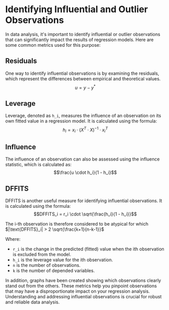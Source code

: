 # Identifying Influential and Outlier Observations

In data analysis, it's important to identify influential or outlier observations that can significantly impact the results of regression models. Here are some common metrics used for this purpose:

## Residuals

One way to identify influential observations is by examining the residuals, which represent the differences between empirical and theoretical values.
$$u = y - y^*$$

## Leverage 

Leverage, denoted as `h_i`, measures the influence of an observation on its own fitted value in a regression model. It is calculated using the formula:
$$h_i = x_i \cdot (X^T \cdot X)^{-1} \cdot x_i^T$$

## Influence 

The influence of an observation can also be assessed using the influence statistic, which is calculated as:
$$\frac{u \cdot h_i}{1 - h_i}$$



## DFFITS

DFFITS is another useful measure for identifying influential observations. It is calculated using the formula:
$$DFFITS_i = r_i \cdot \sqrt{\frac{h_i}{1 - h_i}}$$

The i-th observation is therefore considered to be atypical for which $|\text{DFFITS}_i| > 2 \sqrt{\frac{k+1}{n-k-1}}$

Where:
- `r_i` is the change in the predicted (fitted) value when the ith observation is excluded from the model.
- `h_i` is the leverage value for the ith observation.
- `n` is the number of observations.
- `k` is the number of depended variables.



In addition, graphs have been created showing which observations clearly stand out from the others.
These metrics help you pinpoint observations that may have a disproportionate impact on your regression analysis. Understanding and addressing influential observations is crucial for robust and reliable data analysis.
